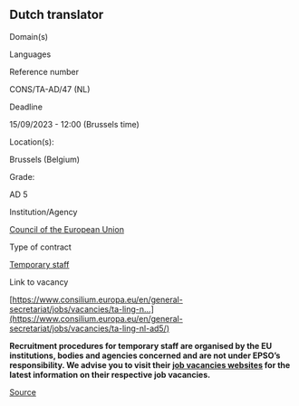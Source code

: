 Dutch translator
----------------

Domain(s)

Languages

Reference number

CONS/TA-AD/47 (NL)

Deadline

15/09/2023 - 12:00 (Brussels time)

Location(s): 

Brussels (Belgium)

  

Grade: 

AD 5

  

Institution/Agency

[Council of the European Union](/en/institutions/council-european-union)

Type of contract

[Temporary staff](/staff-categories#tab-Temporary%20staff)

Link to vacancy

[https://www.consilium.europa.eu/en/general-secretariat/jobs/vacancies/ta-ling-n…](https://www.consilium.europa.eu/en/general-secretariat/jobs/vacancies/ta-ling-nl-ad5/)

**Recruitment procedures for temporary staff are organised by the EU institutions, bodies and agencies concerned and are not under EPSO’s responsibility. We advise you to visit their [job vacancies websites](https://european-union.europa.eu/institutions-law-budget/institutions-and-bodies/search-all-eu-institutions-and-bodies) for the latest information on their respective job vacancies.**

[Source](https://epso.europa.eu/en/job-opportunities/dutch-translator/cons-ta-ad-47-nl)